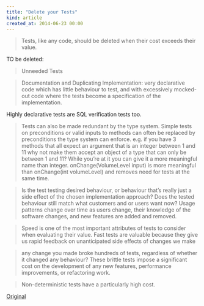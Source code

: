 ```yaml
---
title: "Delete your Tests"
kind: article
created_at: 2014-06-23 00:00
---
```


> Tests, like any code, should be deleted when their cost exceeds their value.

TO be deleted:

> Unneeded Tests

>Documentation and Duplicating Implementation: very declarative code which has little behaviour to test, and with excessively mocked-out code where the tests become a specification of the implementation. 

Highly declarative tests are SQL verification tests too.

> Tests can also be made redundant by the type system. Simple tests on preconditions or valid inputs to methods can often be replaced by preconditions the type system can enforce.
> e.g. if you have 3 methods that all expect an argument that is an integer between 1 and 11 why not make them accept an object of a type that can only be between 1 and 11? While you’re at it you can give it a more meaningful name than integer. onChange(VolumeLevel input) is more meaningful than onChange(int volumeLevel) and removes need for tests at the same time.

> Is the test testing desired behaviour, or behaviour that’s really just a side effect of the chosen implementation approach? Does the tested behaviour still match what customers and or users want now? Usage patterns change over time as users change, their knowledge of the software changes, and new features are added and removed. 

> Speed is one of the most important attributes of tests to consider when evaluating their value. Fast tests are valuable because they give us rapid feedback on unanticipated side effects of changes we make

> any change you made broke hundreds of tests, regardless of whether it changed any behaviour? These brittle tests impose a significant cost on the development of any new features, performance improvements, or refactoring work. 

> Non-deterministic tests have a particularly high cost. 

[Original](http://benjiweber.co.uk/blog/2014/04/27/delete-your-tests/)

